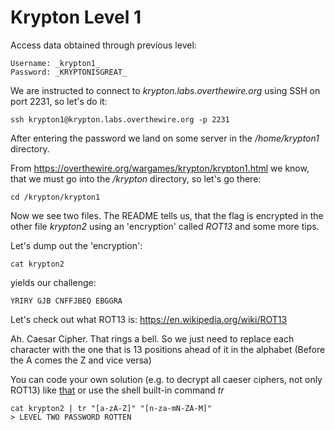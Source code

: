 # Krypton Level 1

Access data obtained through previous level:

    Username: _krypton1_
    Password: _KRYPTONISGREAT_

We are instructed to connect to _krypton.labs.overthewire.org_ using SSH on port 2231, so let's do it:

    ssh krypton1@krypton.labs.overthewire.org -p 2231

After entering the password we land on some server in the _/home/krypton1_ directory.

From https://overthewire.org/wargames/krypton/krypton1.html we know, that we must go into the _/krypton_ directory, so let's go there:

    cd /krypton/krypton1

Now we see two files. The README tells us, that the flag is encrypted in the other file _krypton2_ using an 'encryption' called _ROT13_ and some more tips.

Let's dump out the 'encryption':

    cat krypton2
yields our challenge:
    
    YRIRY GJB CNFFJBEQ EBGGRA

Let's check out what ROT13 is: https://en.wikipedia.org/wiki/ROT13 

Ah. Caesar Cipher. That rings a bell. So we just need to replace each character with the one that is 13 positions ahead of it in the alphabet (Before the A comes the Z and vice versa)

You can code your own solution (e.g. to decrypt all caeser ciphers, not only ROT13) like [that](decryptCaeserCipher.py) or use the shell built-in command _tr_


    cat krypton2 | tr "[a-zA-Z]" "[n-za-mN-ZA-M]"
    > LEVEL TWO PASSWORD ROTTEN








